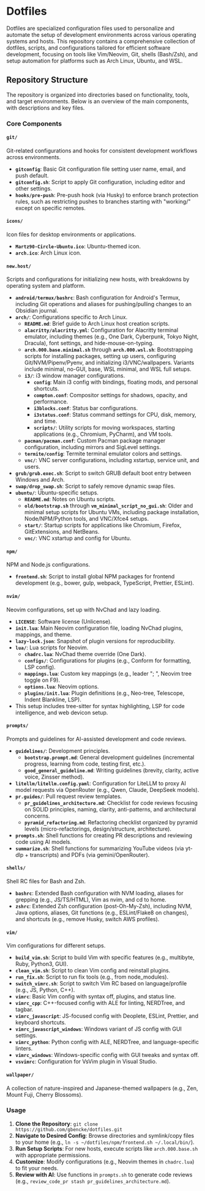 # Dotfiles

Dotfiles are specialized configuration files used to personalize and automate the setup of development environments across various operating systems and hosts. This repository contains a comprehensive collection of dotfiles, scripts, and configurations tailored for efficient software development, focusing on tools like Vim/Neovim, Git, shells (Bash/Zsh), and setup automation for platforms such as Arch Linux, Ubuntu, and WSL.

## Repository Structure

The repository is organized into directories based on functionality, tools, and target environments. Below is an overview of the main components, with descriptions and key files.

### Core Components

#### `git/`
Git-related configurations and hooks for consistent development workflows across environments.

- **`gitconfig`**: Basic Git configuration file setting user name, email, and push default.
- **`gitconfig.sh`**: Script to apply Git configuration, including editor and other settings.
- **`hooks/pre-push`**: Pre-push hook (via Husky) to enforce branch protection rules, such as restricting pushes to branches starting with "working/" except on specific remotes.

#### `icons/`
Icon files for desktop environments or applications.

- **`Martz90-Circle-Ubuntu.ico`**: Ubuntu-themed icon.
- **`arch.ico`**: Arch Linux icon.

#### `new.host/`
Scripts and configurations for initializing new hosts, with breakdowns by operating system and platform.

- **`android/termux/bashrc`**: Bash configuration for Android's Termux, including Git operations and aliases for pushing/pulling changes to an Obsidian journal.
- **`arch/`**: Configurations specific to Arch Linux.
  - **`README.md`**: Brief guide to Arch Linux host creation scripts.
  - **`alacritty/alacritty.yml`**: Configuration for Alacritty terminal emulator, including themes (e.g., One Dark, Cyberpunk, Tokyo Night, Dracula), font settings, and hide-mouse-on-typing.
  - **`arch.000.base.minimal.sh`** through **`arch.000.wsl.sh`**: Bootstrapping scripts for installing packages, setting up users, configuring Git/NVM/Pipenv/Pyenv, and initializing i3/VNC/wallpapers. Variants include minimal, no-GUI, base, WSL minimal, and WSL full setups.
  - **`i3/`**: i3 window manager configurations.
    - **`config`**: Main i3 config with bindings, floating mods, and personal shortcuts.
    - **`compton.conf`**: Compositor settings for shadows, opacity, and performance.
    - **`i3blocks.conf`**: Status bar configurations.
    - **`i3status.conf`**: Status command settings for CPU, disk, memory, and time.
    - **`scripts/`**: Utility scripts for moving workspaces, starting applications (e.g., Chromium, PyCharm), and VM tools.
  - **`pacman/pacman.conf`**: Custom Pacman package manager configuration, including mirrors and SigLevel settings.
  - **`termite/config`**: Termite terminal emulator colors and settings.
  - **`vnc/`**: VNC server configurations, including xstartup, service unit, and users.
- **`grub/grub.exec.sh`**: Script to switch GRUB default boot entry between Windows and Arch.
- **`swap/drop_swap.sh`**: Script to safely remove dynamic swap files.
- **`ubuntu/`**: Ubuntu-specific setups.
  - **`README.md`**: Notes on Ubuntu scripts.
  - **`old/bootstrap.sh`** through **`vm_minimal_script_no_gui.sh`**: Older and minimal setup scripts for Ubuntu VMs, including package installation, Node/NPM/Python tools, and VNC/Xfce4 setups.
  - **`start/`**: Startup scripts for applications like Chromium, Firefox, GitExtensions, and NetBeans.
  - **`vnc/`**: VNC xstartup and config for Ubuntu.

#### `npm/`
NPM and Node.js configurations.

- **`frontend.sh`**: Script to install global NPM packages for frontend development (e.g., bower, gulp, webpack, TypeScript, Prettier, ESLint).

#### `nvim/`
Neovim configurations, set up with NvChad and lazy loading.

- **`LICENSE`**: Software license (Unlicense).
- **`init.lua`**: Main Neovim configuration file, loading NvChad plugins, mappings, and theme.
- **`lazy-lock.json`**: Snapshot of plugin versions for reproducibility.
- **`lua/`**: Lua scripts for Neovim.
  - **`chadrc.lua`**: NvChad theme override (One Dark).
  - **`configs/`**: Configurations for plugins (e.g., Conform for formatting, LSP config).
  - **`mappings.lua`**: Custom key mappings (e.g., leader "; ", Neovim tree toggle on F9).
  - **`options.lua`**: Neovim options.
  - **`plugins/init.lua`**: Plugin definitions (e.g., Neo-tree, Telescope, Indent Blankline, LSP).
- This setup includes tree-sitter for syntax highlighting, LSP for code intelligence, and web devicon setup.

#### `prompts/`
Prompts and guidelines for AI-assisted development and code reviews.

- **`guidelines/`**: Development principles.
  - **`bootstrap.prompt.md`**: General development guidelines (incremental progress, learning from code, testing first, etc.).
  - **`good_general_guideline.md`**: Writing guidelines (brevity, clarity, active voice, Zinsser method).
- **`litellm/litellm.config.yaml`**: Configuration for LiteLLM to proxy AI model requests via OpenRouter (e.g., Qwen, Claude, DeepSeek models).
- **`pr.guides/`**: Pull request review templates.
  - **`pr_guidelines_architecture.md`**: Checklist for code reviews focusing on SOLID principles, naming, clarity, anti-patterns, and architectural concerns.
  - **`pyramid_refactoring.md`**: Refactoring checklist organized by pyramid levels (micro-refactorings, design/structure, architecture).
- **`prompts.sh`**: Shell functions for creating PR descriptions and reviewing code using AI models.
- **`summarize.sh`**: Shell functions for summarizing YouTube videos (via yt-dlp + transcripts) and PDFs (via gemini/OpenRouter).

#### `shells/`
Shell RC files for Bash and Zsh.

- **`bashrc`**: Extended Bash configuration with NVM loading, aliases for grepping (e.g., JS/TS/HTML), Vim as nvim, and cd to home.
- **`zshrc`**: Extended Zsh configuration (post-Oh-My-Zsh), including NVM, Java options, aliases, Git functions (e.g., ESLint/Flake8 on changes), and shortcuts (e.g., remove Husky, switch AWS profiles).

#### `vim/`
Vim configurations for different setups.

- **`build_vim.sh`**: Script to build Vim with specific features (e.g., multibyte, Ruby, Python3, GUI).
- **`clean_vim.sh`**: Script to clean Vim config and reinstall plugins.
- **`run_fix.sh`**: Script to run fix tools (e.g., from node_modules).
- **`switch_vimrc.sh`**: Script to switch Vim RC based on language/profile (e.g., JS, Python, C++).
- **`vimrc`**: Basic Vim config with syntax off, plugins, and status line.
- **`vimrc_cpp`**: C++-focused config with ALE for linting, NERDTree, and tagbar.
- **`vimrc_javascript`**: JS-focused config with Deoplete, ESLint, Prettier, and keyboard shortcuts.
- **`vimrc_javascript_windows`**: Windows variant of JS config with GUI settings.
- **`vimrc_python`**: Python config with ALE, NERDTree, and language-specific linters.
- **`vimrc_windows`**: Windows-specific config with GUI tweaks and syntax off.
- **`vsvimrc`**: Configuration for VsVim plugin in Visual Studio.

#### `wallpaper/`
A collection of nature-inspired and Japanese-themed wallpapers (e.g., Zen, Mount Fuji, Cherry Blossoms).

### Usage

1. **Clone the Repository**: `git clone https://github.com/gbencke/dotfiles.git`
2. **Navigate to Desired Config**: Browse directories and symlink/copy files to your home (e.g., `ln -s ~/dotfiles/npm/frontend.sh ~/.local/bin/`).
3. **Run Setup Scripts**: For new hosts, execute scripts like `arch.000.base.sh` with appropriate permissions.
4. **Customize**: Modify configurations (e.g., Neovim themes in `chadrc.lua`) to fit your needs.
5. **Review with AI**: Use functions in `prompts.sh` to generate code reviews (e.g., `review_code_pr stash pr_guidelines_architecture.md`).
